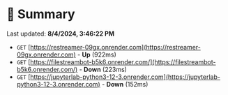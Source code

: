 # 📖 Summary
Last updated: **8/4/2024, 3:46:22 PM**

- `GET` [https://restreamer-09gx.onrender.com](https://restreamer-09gx.onrender.com) - **Up** (922ms)
- `GET` [https://filestreambot-b5k6.onrender.com/](https://filestreambot-b5k6.onrender.com/) - **Down** (223ms)
- `GET` [https://jupyterlab-python3-12-3.onrender.com](https://jupyterlab-python3-12-3.onrender.com) - **Down** (152ms)
